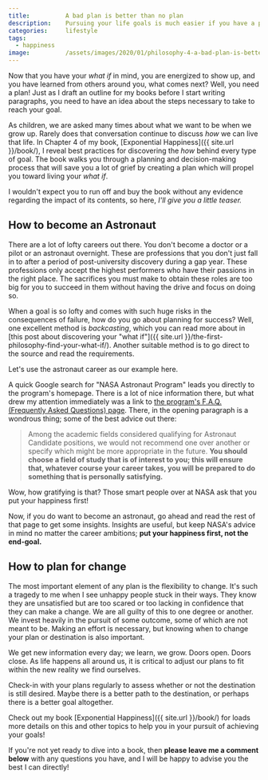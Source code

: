 ```yaml
---
title:			A bad plan is better than no plan
description:	Pursuing your life goals is much easier if you have a plan, even if it is a bad plan.
categories:		lifestyle
tags:
  - happiness
image:			/assets/images/2020/01/philosophy-4-a-bad-plan-is-better-than-no-plan.png
---
```



Now that you have your *what if* in mind, you are energized to show up, and you have learned from others around you, what comes next? Well, you need a plan! Just as I draft an outline for my books before I start writing paragraphs, you need to have an idea about the steps necessary to take to reach your goal.

As children, we are asked many times about what we want to be when we grow up. Rarely does that conversation continue to discuss *how* we can live that life. In Chapter 4 of my book, [Exponential Happiness]({{ site.url }}/book/), I reveal best practices for discovering the *how* behind every type of goal. The book walks you through a planning and decision-making process that will save you a lot of grief by creating a plan which will propel you toward living your *what if*.

I wouldn't expect you to run off and buy the book without any evidence regarding the impact of its contents, so here, *I'll give you a little teaser.*

## How to become an Astronaut

There are a lot of lofty careers out there. You don't become a doctor or a pilot or an astronaut overnight. These are professions that you don't just fall in to after a period of post-university discovery during a gap year. These professions only accept the highest performers who have their passions in the right place. The sacrifices you must make to obtain these roles are too big for you to succeed in them without having the drive and focus on doing so. 

When a goal is so lofty and comes with such huge risks in the consequences of failure, how do you go about planning for success? Well, one excellent method is *backcasting*, which you can read more about in [this post about discovering your "what if"]({{ site.url }}/the-first-philosophy-find-your-what-if/). Another suitable method is to go direct to the source and read the requirements. 

Let's use the astronaut career as our example here.

A quick Google search for "NASA Astronaut Program" leads you directly to the program's homepage. There is a lot of nice information there, but what drew my attention immediately was a link to [the program's F.A.Q. (Frequently Asked Questions) page](https://astronauts.nasa.gov/content/faq.htm). There, in the opening paragraph is a wondrous thing; some of the best advice out there:

>Among the academic fields considered qualifying for Astronaut Candidate positions, we would not recommend one over another or specify which might be more appropriate in the future. **You should choose a field of study that is of interest to you; this will ensure that, whatever course your career takes, you will be prepared to do something that is personally satisfying.**

Wow, how gratifying is that? Those smart people over at NASA ask that you put your happiness first! 

Now, if you do want to become an astronaut, go ahead and read the rest of that page to get some insights. Insights are useful, but keep NASA's advice in mind no matter the career ambitions; **put your happiness first, not the end-goal.** 

## How to plan for change

The most important element of any plan is the flexibility to change. It's such a tragedy to me when I see unhappy people stuck in their ways. They know they are unsatisfied but are too scared or too lacking in confidence that they can make a change. We are all guilty of this to one degree or another. We invest heavily in the pursuit of some outcome, some of which are not meant to be. Making an effort is necessary, but knowing when to change your plan or destination is also important. 

We get new information every day; we learn, we grow. Doors open. Doors close. As life happens all around us, it is critical to adjust our plans to fit within the new reality we find ourselves.

Check-in with your plans regularly to assess whether or not the destination is still desired. Maybe there is a better path to the destination, or perhaps there is a better goal altogether. 

Check out my book [Exponential Happiness]({{ site.url }}/book/) for loads more details on this and other topics to help you in your pursuit of achieving your goals! 

If you're not yet ready to dive into a book, then **please leave me a comment below** with any questions you have, and I will be happy to advise you the best I can directly!